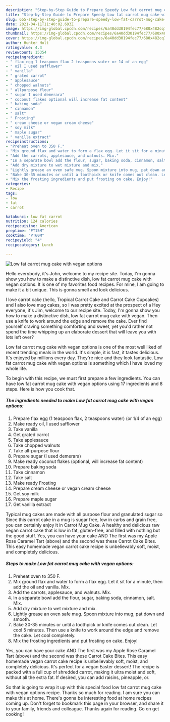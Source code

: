 ```yaml
---
description: "Step-by-Step Guide to Prepare Speedy Low fat carrot mug cake with vegan options"
title: "Step-by-Step Guide to Prepare Speedy Low fat carrot mug cake with vegan options"
slug: 655-step-by-step-guide-to-prepare-speedy-low-fat-carrot-mug-cake-with-vegan-options
date: 2021-04-11T11:40:02.693Z
image: https://img-global.cpcdn.com/recipes/6a40dd30194fec77/680x482cq70/low-fat-carrot-mug-cake-with-vegan-options-recipe-main-photo.jpg
thumbnail: https://img-global.cpcdn.com/recipes/6a40dd30194fec77/680x482cq70/low-fat-carrot-mug-cake-with-vegan-options-recipe-main-photo.jpg
cover: https://img-global.cpcdn.com/recipes/6a40dd30194fec77/680x482cq70/low-fat-carrot-mug-cake-with-vegan-options-recipe-main-photo.jpg
author: Hunter Holt
ratingvalue: 4.3
reviewcount: 15354
recipeingredient:
- " flax egg 1 teaspoon flax 2 teaspoons water or 14 of an egg"
- " oil I used safflower"
- " vanilla"
- " grated carrot"
- " applesauce"
- " chopped walnuts"
- " allpurpose flour"
- " sugar I used demerara"
- " coconut flakes optional will increase fat content"
- " baking soda"
- " cinnamon"
- " salt"
- " Frosting"
- " cream cheese or vegan cream cheese"
- " soy milk"
- " maple sugar"
- " vanilla extract"
recipeinstructions:
- "Preheat oven to 350 F."
- "Mix ground flax and water to form a flax egg. Let it sit for a minute, then add the oil and vanilla. Mix."
- "Add the carrots, applesauce, and walnuts. Mix."
- "In a separate bowl add the flour, sugar, baking soda, cinnamon, salt. Mix."
- "Add dry mixture to wet mixture and mix."
- "Lightly grease an oven safe mug. Spoon mixture into mug, pat down and smooth."
- "Bake 30-35 minutes or until a toothpick or knife comes out clean. Let cool 5 minutes. Then use a knife to work around the edge and remove the cake. Let cool completely."
- "Mix the frosting ingredients and put frosting on cake. Enjoy!"
categories:
- Recipe
tags:
- low
- fat
- carrot

katakunci: low fat carrot 
nutrition: 124 calories
recipecuisine: American
preptime: "PT15M"
cooktime: "PT60M"
recipeyield: "4"
recipecategory: Lunch

---
```



![Low fat carrot mug cake with vegan options](https://img-global.cpcdn.com/recipes/6a40dd30194fec77/680x482cq70/low-fat-carrot-mug-cake-with-vegan-options-recipe-main-photo.jpg)

Hello everybody, it's John, welcome to my recipe site. Today, I'm gonna show you how to make a distinctive dish, low fat carrot mug cake with vegan options. It is one of my favorites food recipes. For mine, I am going to make it a bit unique. This is gonna smell and look delicious.

I love carrot cake (hello, Tropical Carrot Cake and Carrot Cake Cupcakes) and I also love mug cakes, so I was pretty excited at the prospect of a Hey everyone, it&#39;s Jim, welcome to our recipe site. Today, I&#39;m gonna show you how to make a distinctive dish, low fat carrot mug cake with vegan. Then use a knife to work around the edge and remove the cake. Ever find yourself craving something comforting and sweet, yet you&#39;d rather not spend the time whipping up an elaborate dessert that will leave you with lots left over?

Low fat carrot mug cake with vegan options is one of the most well liked of recent trending meals in the world. It's simple, it is fast, it tastes delicious. It's enjoyed by millions every day. They're nice and they look fantastic. Low fat carrot mug cake with vegan options is something which I have loved my whole life.


To begin with this recipe, we must first prepare a few ingredients. You can have low fat carrot mug cake with vegan options using 17 ingredients and 8 steps. Here is how you cook that.

<!--inarticleads1-->

##### The ingredients needed to make Low fat carrot mug cake with vegan options:

1. Prepare  flax egg (1 teaspoon flax, 2 teaspoons water) (or 1/4 of an egg)
1. Make ready  oil, I used safflower
1. Take  vanilla
1. Get  grated carrot
1. Take  applesauce
1. Take  chopped walnuts
1. Take  all-purpose flour
1. Prepare  sugar (I used demerara)
1. Make ready  coconut flakes (optional, will increase fat content)
1. Prepare  baking soda
1. Take  cinnamon
1. Take  salt
1. Make ready  Frosting
1. Prepare  cream cheese or vegan cream cheese
1. Get  soy milk
1. Prepare  maple sugar
1. Get  vanilla extract


Typical mug cakes are made with all purpose flour and granulated sugar so Since this carrot cake in a mug is sugar free, low in carbs and grain free, you can certainly enjoy it in Carrot Mug Cake. A healthy and delicious raw vegan carrot cake that is low in fat, gluten-free, and filled with nothing but the good stuff. Yes, you can have your cake AND The first was my Apple Rose Caramel Tart (above) and the second was these Carrot Cake Bites. This easy homemade vegan carrot cake recipe is unbelievably soft, moist, and completely delicious. 

<!--inarticleads2-->

##### Steps to make Low fat carrot mug cake with vegan options:

1. Preheat oven to 350 F.
1. Mix ground flax and water to form a flax egg. Let it sit for a minute, then add the oil and vanilla. Mix.
1. Add the carrots, applesauce, and walnuts. Mix.
1. In a separate bowl add the flour, sugar, baking soda, cinnamon, salt. Mix.
1. Add dry mixture to wet mixture and mix.
1. Lightly grease an oven safe mug. Spoon mixture into mug, pat down and smooth.
1. Bake 30-35 minutes or until a toothpick or knife comes out clean. Let cool 5 minutes. Then use a knife to work around the edge and remove the cake. Let cool completely.
1. Mix the frosting ingredients and put frosting on cake. Enjoy!


Yes, you can have your cake AND The first was my Apple Rose Caramel Tart (above) and the second was these Carrot Cake Bites. This easy homemade vegan carrot cake recipe is unbelievably soft, moist, and completely delicious. It&#39;s perfect for a vegan Easter dessert! The recipe is packed with a full cup of shredded carrot, making it ultra moist and soft, without all the extra fat. If desired, you can add raisins, pineapple, or. 

So that is going to wrap it up with this special food low fat carrot mug cake with vegan options recipe. Thanks so much for reading. I am sure you can make this at home. There's gonna be interesting food at home recipes coming up. Don't forget to bookmark this page in your browser, and share it to your family, friends and colleague. Thanks again for reading. Go on get cooking!
